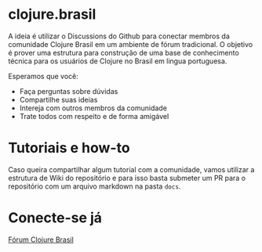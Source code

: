 # clojure.brasil


A ideia é utilizar o Discussions do Github para conectar membros da comunidade
Clojure Brasil em um ambiente de fórum tradicional. O objetivo é prover uma
estrutura para construção de uma base de conhecimento técnica para os usuários
de Clojure no Brasil em lingua portuguesa.

Esperamos que você:

- Faça perguntas sobre dúvidas
- Compartilhe suas ideias
- Intereja com outros membros da comunidade
- Trate todos com respeito e de forma amigável


# Tutoriais e how-to

Caso queira compartilhar algum tutorial com a comunidade, vamos utilizar a
estrutura de Wiki do repositório e para isso basta submeter um PR para o
repositório com um arquivo markdown na pasta `docs`.


# Conecte-se já

[Fórum Clojure Brasil](https://github.com/wandersoncferreira/clojure.brasil/discussions)
